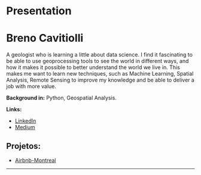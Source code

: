 # Presentation

# Breno Cavitiolli
<sub></sub>

A geologist who is learning a little about data science. I find it fascinating to be able to use geoprocessing tools to see the world in different ways, and how it makes it possible to better understand the world we live in. This makes me want to learn new techniques, such as Machine Learning, Spatial Analysis, Remote Sensing to improve my knowledge and be able to deliver a job with more value.

**Background in:** Python, Geospatial Analysis.

**Links:**
* [LinkedIn](https://www.linkedin.com/in/breno-cavigeo/)
* [Medium](https://medium.com/@brenocavi)


## Projetos:

* [Airbnb-Montreal](https://github.com/brenocavi/Presentation/blob/main/Copy_of_%5BTemplate%5D_Analisando_os_Dados_do_Airbnb.ipynb)

---
